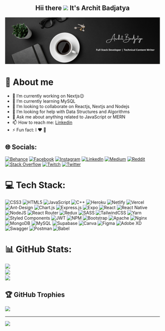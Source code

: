 <h2 align="center">Hii there <a href="https://www.badjatya.github.io/" ><img src="https://media.giphy.com/media/hvRJCLFzcasrR4ia7z/giphy.gif" width="25px"></a> It's Archit Badjatya</h2>

<img src="https://raw.githubusercontent.com/badjatya/badjatya/1dd16378a4e8444a60b5a485402769ec11da2284/Archit%20Banner.png" alt="banner" />

<!--
<p align="center">
  <a href="https://www.instagram.com/badjatya/">Instagram</a> | 
  <a href="https://www.linkedin.com/in/badjatya/">Linkedin</a>
</p>
-->

# 💫 About me

- 🔭 I’m currently working on Nextjs😉<br>
- 🌱 I’m currently learning MySQL<br>
- 👯 I’m looking to collaborate on Reactjs, Nextjs and Nodejs<br>
- 🤔 I’m looking for help with Data Structures and Algorithms<br>
- 💬 Ask me about anything related to JavaScript or MERN<br>
- 📫 How to reach me: [Linkedin](https://www.linkedin.com/in/badjatya/)<br> 
- ⚡ Fun fact: I ❤️ 🐶

## 🌐 Socials:

[![Behance](https://img.shields.io/badge/Behance-1769ff?logo=behance&logoColor=white)](https://behance.net/badjatya) [![Facebook](https://img.shields.io/badge/Facebook-%231877F2.svg?logo=Facebook&logoColor=white)](https://facebook.com/archit.badjatya) [![Instagram](https://img.shields.io/badge/Instagram-%23E4405F.svg?logo=Instagram&logoColor=white)](https://instagram.com/badjatya) [![LinkedIn](https://img.shields.io/badge/LinkedIn-%230077B5.svg?logo=linkedin&logoColor=white)](https://linkedin.com/in/badjatya) [![Medium](https://img.shields.io/badge/Medium-12100E?logo=medium&logoColor=white)](https://medium.com/@badjatya) [![Reddit](https://img.shields.io/badge/Reddit-%23FF4500.svg?logo=Reddit&logoColor=white)](https://reddit.com/user/badjatya) [![Stack Overflow](https://img.shields.io/badge/-Stackoverflow-FE7A16?logo=stack-overflow&logoColor=white)](https://stackoverflow.com/users/20648461) [![Twitch](https://img.shields.io/badge/Twitch-%239146FF.svg?logo=Twitch&logoColor=white)](https://twitch.tv/badjatya) [![Twitter](https://img.shields.io/badge/Twitter-%231DA1F2.svg?logo=Twitter&logoColor=white)](https://twitter.com/ArchitBadjatya)

# 💻 Tech Stack:

![CSS3](https://img.shields.io/badge/css3-%231572B6.svg?style=for-the-badge&logo=css3&logoColor=white) ![HTML5](https://img.shields.io/badge/html5-%23E34F26.svg?style=for-the-badge&logo=html5&logoColor=white) ![JavaScript](https://img.shields.io/badge/javascript-%23323330.svg?style=for-the-badge&logo=javascript&logoColor=%23F7DF1E) ![C++](https://img.shields.io/badge/c++-%2300599C.svg?style=for-the-badge&logo=c%2B%2B&logoColor=white) ![Heroku](https://img.shields.io/badge/heroku-%23430098.svg?style=for-the-badge&logo=heroku&logoColor=white) ![Netlify](https://img.shields.io/badge/netlify-%23000000.svg?style=for-the-badge&logo=netlify&logoColor=#00C7B7) ![Vercel](https://img.shields.io/badge/vercel-%23000000.svg?style=for-the-badge&logo=vercel&logoColor=white) ![Ant-Design](https://img.shields.io/badge/-AntDesign-%230170FE?style=for-the-badge&logo=ant-design&logoColor=white) ![Chart.js](https://img.shields.io/badge/chart.js-F5788D.svg?style=for-the-badge&logo=chart.js&logoColor=white) ![Express.js](https://img.shields.io/badge/express.js-%23404d59.svg?style=for-the-badge&logo=express&logoColor=%2361DAFB) ![Expo](https://img.shields.io/badge/expo-1C1E24?style=for-the-badge&logo=expo&logoColor=#D04A37) ![React](https://img.shields.io/badge/react-%2320232a.svg?style=for-the-badge&logo=react&logoColor=%2361DAFB) ![React Native](https://img.shields.io/badge/react_native-%2320232a.svg?style=for-the-badge&logo=react&logoColor=%2361DAFB) ![NodeJS](https://img.shields.io/badge/node.js-6DA55F?style=for-the-badge&logo=node.js&logoColor=white) ![React Router](https://img.shields.io/badge/React_Router-CA4245?style=for-the-badge&logo=react-router&logoColor=white) ![Redux](https://img.shields.io/badge/redux-%23593d88.svg?style=for-the-badge&logo=redux&logoColor=white) ![SASS](https://img.shields.io/badge/SASS-hotpink.svg?style=for-the-badge&logo=SASS&logoColor=white) ![TailwindCSS](https://img.shields.io/badge/tailwindcss-%2338B2AC.svg?style=for-the-badge&logo=tailwind-css&logoColor=white) ![Yarn](https://img.shields.io/badge/yarn-%232C8EBB.svg?style=for-the-badge&logo=yarn&logoColor=white) ![Styled Components](https://img.shields.io/badge/styled--components-DB7093?style=for-the-badge&logo=styled-components&logoColor=white) ![JWT](https://img.shields.io/badge/JWT-black?style=for-the-badge&logo=JSON%20web%20tokens) ![NPM](https://img.shields.io/badge/NPM-%23000000.svg?style=for-the-badge&logo=npm&logoColor=white) ![Bootstrap](https://img.shields.io/badge/bootstrap-%23563D7C.svg?style=for-the-badge&logo=bootstrap&logoColor=white) ![Apache](https://img.shields.io/badge/apache-%23D42029.svg?style=for-the-badge&logo=apache&logoColor=white) ![Nginx](https://img.shields.io/badge/nginx-%23009639.svg?style=for-the-badge&logo=nginx&logoColor=white) ![MongoDB](https://img.shields.io/badge/MongoDB-%234ea94b.svg?style=for-the-badge&logo=mongodb&logoColor=white) ![MySQL](https://img.shields.io/badge/mysql-%2300f.svg?style=for-the-badge&logo=mysql&logoColor=white) ![Supabase](https://img.shields.io/badge/Supabase-3ECF8E?style=for-the-badge&logo=supabase&logoColor=white) ![Canva](https://img.shields.io/badge/Canva-%2300C4CC.svg?style=for-the-badge&logo=Canva&logoColor=white) ![Figma](https://img.shields.io/badge/figma-%23F24E1E.svg?style=for-the-badge&logo=figma&logoColor=white) ![Adobe XD](https://img.shields.io/badge/Adobe%20XD-470137?style=for-the-badge&logo=Adobe%20XD&logoColor=#FF61F6) ![Swagger](https://img.shields.io/badge/-Swagger-%23Clojure?style=for-the-badge&logo=swagger&logoColor=white) ![Postman](https://img.shields.io/badge/Postman-FF6C37?style=for-the-badge&logo=postman&logoColor=white) ![Babel](https://img.shields.io/badge/Babel-F9DC3e?style=for-the-badge&logo=babel&logoColor=black)

# 📊 GitHub Stats:

![](https://github-readme-stats.vercel.app/api?username=badjatya&theme=radical&hide_border=true&include_all_commits=false&count_private=true)<br/>
![](https://github-readme-streak-stats.herokuapp.com/?user=badjatya&theme=radical&hide_border=true)<br/>
![](https://github-readme-stats.vercel.app/api/top-langs/?username=badjatya&theme=radical&hide_border=true&include_all_commits=false&count_private=true&layout=compact)

## 🏆 GitHub Trophies


![](https://github-profile-trophy.vercel.app/?username=badjatya&theme=radical&no-frame=false&no-bg=false&margin-w=4)


---

[![](https://visitcount.itsvg.in/api?id=badjatya&icon=0&color=11)](https://visitcount.itsvg.in)

<!-- Proudly created with GPRM ( https://gprm.itsvg.in ) -->
